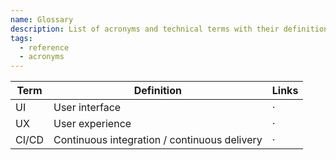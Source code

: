```yaml
---
name: Glossary
description: List of acronyms and technical terms with their definition
tags:
  - reference
  - acronyms
---
```


<DocHeader props={props}/>

| Term  | Definition                                   | Links |
| ----- | -------------------------------------------- | ----- |
| UI    | User interface                               | ·     |
| UX    | User experience                              | ·     |
| CI/CD | Continuous integration / continuous delivery | ·     |
